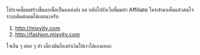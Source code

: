 โปรเจคนี้ผมสร้างขึ้นมาเพื่อเป็นแหล่งส่ง บล กลับไปยังเว็บที่ผมทำ Affiliate ใครเข้ามาเห็นแล้วสนใจระบบติดต่อผมได้เลยนะครับ

1. <http://mixvity.com>
2. <http://fashion.mixvity.com>

ใจเย็น ๆ ค่อย ๆ ทำ เดี๋ยวมันก็คงทำเงินให้เราได้เองแหละ